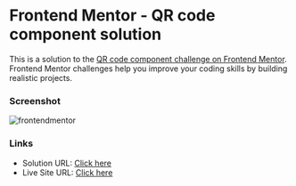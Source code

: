 # Frontend Mentor - QR code component solution

This is a solution to the [QR code component challenge on Frontend Mentor](https://www.frontendmentor.io/challenges/qr-code-component-iux_sIO_H). Frontend Mentor challenges help you improve your coding skills by building realistic projects. 

### Screenshot

![frontendmentor](https://user-images.githubusercontent.com/102254879/170566971-b220c25e-594f-45c9-83e7-2b49df8d0f20.png)

### Links

- Solution URL: [Click here](https://www.frontendmentor.io/solutions/qrcode-solution-by-rikelly-sx5Dn8359B)
- Live Site URL: [Click here](https://rikellyh.github.io/FrontendMentor1/)
